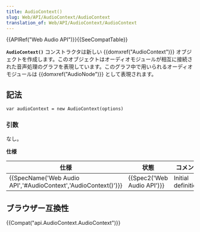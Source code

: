 ```yaml
---
title: AudioContext()
slug: Web/API/AudioContext/AudioContext
translation_of: Web/API/AudioContext/AudioContext
---
```

{{APIRef("Web Audio API")}}{{SeeCompatTable}}

**`AudioContext()`** コンストラクタは新しい {{domxref("AudioContext")}} オブジェクトを作成します。このオブジェクトはオーディオモジュールが相互に接続された音声処理のグラフを表現しています。このグラフ中で用いられるオーディオモジュールは {{domxref("AudioNode")}} として表現されます。

## 記法

    var audioContext = new AudioContext(options)

### 引数

なし。

**仕様**

| 仕様                                                                                 | 状態                                 | コメント            |
| ------------------------------------------------------------------------------------ | ------------------------------------ | ------------------- |
| {{SpecName('Web Audio API','#AudioContext','AudioContext()')}} | {{Spec2('Web Audio API')}} | Initial definition. |

## ブラウザー互換性

{{Compat("api.AudioContext.AudioContext")}}
